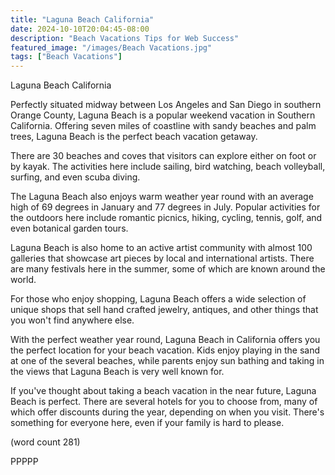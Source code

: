 ```yaml
---
title: "Laguna Beach California"
date: 2024-10-10T20:04:45-08:00
description: "Beach Vacations Tips for Web Success"
featured_image: "/images/Beach Vacations.jpg"
tags: ["Beach Vacations"]
---
```


Laguna Beach California

Perfectly situated midway between Los Angeles and
San Diego in southern Orange County, Laguna Beach
is a popular weekend vacation in Southern 
California.  Offering seven miles of coastline
with sandy beaches and palm trees, Laguna Beach
is the perfect beach vacation getaway.

There are 30 beaches and coves that visitors can 
explore either on foot or by kayak.  The activities
here include sailing, bird watching, beach volleyball,
surfing, and even scuba diving.

The Laguna Beach also enjoys warm weather year round
with an average high of 69 degrees in January and
77 degrees in July.  Popular activities for the outdoors
here include romantic picnics, hiking, cycling, 
tennis, golf, and even botanical garden tours.

Laguna Beach is also home to an active artist 
community with almost 100 galleries that showcase art
pieces by local and international artists.  There
are many festivals here in the summer, some of 
which are known around the world.

For those who enjoy shopping, Laguna Beach offers
a wide selection of unique shops that sell hand
crafted jewelry, antiques, and other things that you
won't find anywhere else.

With the perfect weather year round, Laguna Beach
in California offers you the perfect location for 
your beach vacation.  Kids enjoy playing in the
sand at one of the several beaches, while parents
enjoy sun bathing and taking in the views that 
Laguna Beach is very well known for.

If you've thought about taking a beach vacation in
the near future, Laguna Beach is perfect.  There
are several hotels for you to choose from, many
of which offer discounts during the year, depending
on when you visit.  There's something for everyone
here, even if your family is hard to please.

(word count 281)

PPPPP
